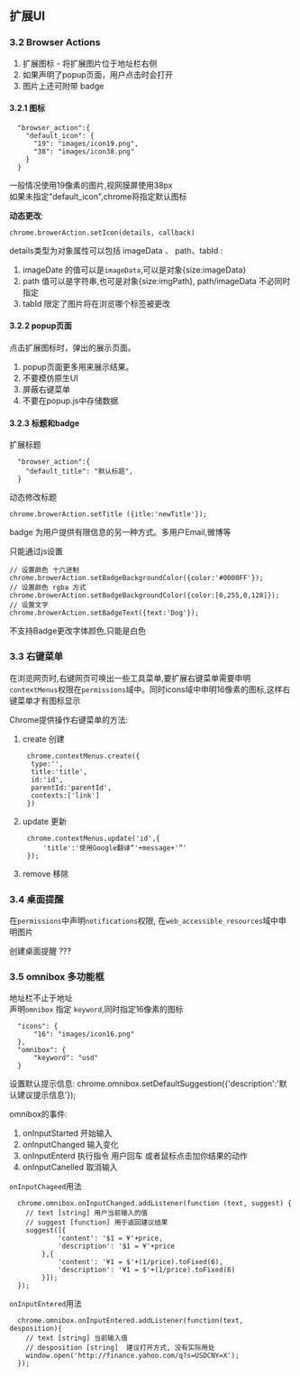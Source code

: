 ## 扩展UI

### 3.2 Browser Actions

1. 扩展图标 - 将扩展图片位于地址栏右侧
2. 如果声明了popup页面，用户点击时会打开
3. 图片上还可附带 badge

#### 3.2.1 图标 

```
  "browser_action":{
    "default_icon": {
      "19": "images/icon19.png",
      "38": "images/icon38.png"
    }
  }
```

一般情况使用19像素的图片,视网膜屏使用38px  
如果未指定"default_icon",chrome将指定默认图标

__动态更改__:  

```
chrome.browerAction.setIcon(details, callback)
```

details类型为对象属性可以包括 imageData 、 path、tabId :

1. imageDate 的值可以是`imageData`,可以是对象{size:imageData}
2. path 值可以是字符串,也可是对象{size:imgPath}, path/imageData 不必同时指定
3. tabId 限定了图片将在浏览哪个标签被更改


#### 3.2.2 popup页面
点击扩展图标时，弹出的展示页面。

1. popup页面更多用来展示结果。
2. 不要模仿原生UI
3. 屏蔽右键菜单
4. 不要在popup.js中存储数据

#### 3.2.3 标题和badge
扩展标题  

```
  "browser_action":{
    "default_title": "默认标题",
  }
```

动态修改标题  
```
chrome.browerAction.setTitle ({itle:'newTitle'});
```

badge 为用户提供有限信息的另一种方式。多用户Email,微博等  

只能通过js设置  

```
// 设置颜色 十六进制
chrome.browerAction.setBadgeBackgroundColor({color:'#0000FF'});
// 设置颜色 rgba 方式
chrome.browerAction.setBadgeBackgroundColor({color:[0,255,0,128]});
// 设置文字
chrome.browerAction.setBadgeText({text:'Dog'});
```

不支持Badge更改字体颜色,只能是白色

### 3.3 右键菜单

在浏览网页时,右键网页可唤出一些工具菜单,要扩展右键菜单需要申明`contextMenus`权限在`permissions`域中。同时icons域中申明16像素的图标,这样右键菜单才有图标显示


Chrome提供操作右键菜单的方法:

1. create 创建
   ```
    chrome.contextMenus.create({
     type:'',
     title:'title',
     id:'id',
     parentId:'parentId',
     contexts:['link']
    })
   ```
2. update 更新
   ```
    chrome.contextMenus.update('id',{
        'title':'使用Google翻译“'+message+'”'
    });
   ```
3. remove 移除


### 3.4 桌面提醒

在`permissions`中声明`notifications`权限, 在`web_accessible_resources`域中申明图片

创建桌面提醒 ???

### 3.5 omnibox 多功能框
地址栏不止于地址  
声明`omnibox` 指定 `keyword`,同时指定16像素的图标
```
  "icons": {
      "16": "images/icon16.png"
  },
  "omnibox": {
      "keyword": "usd"
  }
```

设置默认提示信息:
chrome.omnibox.setDefaultSuggestion({'description':'默认建议提示信息'});

omnibox的事件:

1. onInputStarted 开始输入
2. onInputChanged 输入变化
3. onInputEnterd 执行指令 用户回车 或者鼠标点击加你结果的动作
4. onInputCanelled 取消输入


`onInputChageed`用法

```
  chrome.omnibox.onInputChanged.addListener(function (text, suggest) {
    // text [string] 用户当前输入的值
    // suggest [function] 用于返回建议结果 
    suggest([{
            'content': '$1 = ¥'+price,
            'description': '$1 = ¥'+price
        },{
            'content': '¥1 = $'+(1/price).toFixed(6),
            'description': '¥1 = $'+(1/price).toFixed(6)
        }]);
  });
```

`onInputEntered`用法

```
  chrome.omnibox.onInputEntered.addListener(function(text, desposition){
    // text [string] 当前输入值
    // desposition [string]  建议打开方式, 没有实际用处
    window.open('http://finance.yahoo.com/q?s=USDCNY=X');
  });
```






